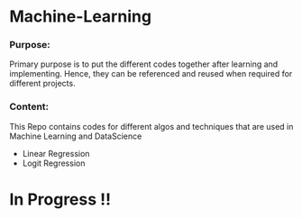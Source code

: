 # Machine-Learning
### Purpose:
Primary purpose is to put the different codes together after learning and implementing. Hence, they can be referenced and reused when required for different projects. 
### Content:
This Repo contains codes for different algos and techniques that are used in Machine Learning and DataScience

- Linear Regression 
- Logit Regression

# In Progress !! 
